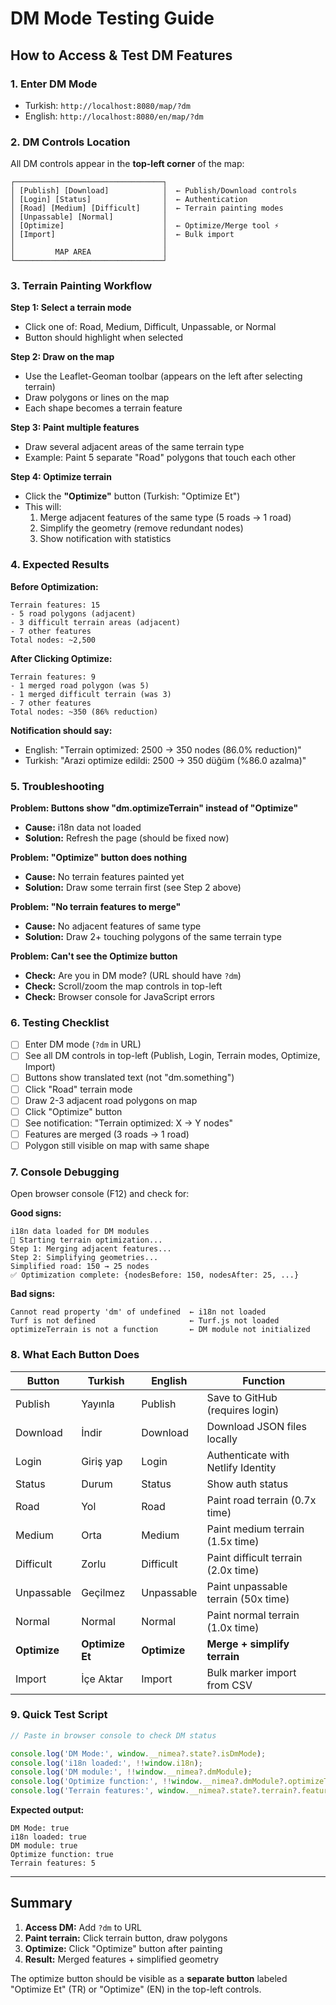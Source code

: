 # DM Mode Testing Guide

## How to Access & Test DM Features

### 1. Enter DM Mode
- Turkish: `http://localhost:8080/map/?dm`
- English: `http://localhost:8080/en/map/?dm`

### 2. DM Controls Location
All DM controls appear in the **top-left corner** of the map:

```
┌─────────────────────────────────┐
│ [Publish] [Download]            │  ← Publish/Download controls
│ [Login] [Status]                │  ← Authentication
│ [Road] [Medium] [Difficult]     │  ← Terrain painting modes
│ [Unpassable] [Normal]           │
│ [Optimize]                      │  ← Optimize/Merge tool ⚡
│ [Import]                        │  ← Bulk import
│                                 │
│         MAP AREA                │
└─────────────────────────────────┘
```

### 3. Terrain Painting Workflow

**Step 1: Select a terrain mode**
- Click one of: Road, Medium, Difficult, Unpassable, or Normal
- Button should highlight when selected

**Step 2: Draw on the map**
- Use the Leaflet-Geoman toolbar (appears on the left after selecting terrain)
- Draw polygons or lines on the map
- Each shape becomes a terrain feature

**Step 3: Paint multiple features**
- Draw several adjacent areas of the same terrain type
- Example: Paint 5 separate "Road" polygons that touch each other

**Step 4: Optimize terrain**
- Click the **"Optimize"** button (Turkish: "Optimize Et")
- This will:
  1. Merge adjacent features of the same type (5 roads → 1 road)
  2. Simplify the geometry (remove redundant nodes)
  3. Show notification with statistics

### 4. Expected Results

**Before Optimization:**
```
Terrain features: 15
- 5 road polygons (adjacent)
- 3 difficult terrain areas (adjacent)
- 7 other features
Total nodes: ~2,500
```

**After Clicking Optimize:**
```
Terrain features: 9
- 1 merged road polygon (was 5)
- 1 merged difficult terrain (was 3)
- 7 other features
Total nodes: ~350 (86% reduction)
```

**Notification should say:**
- English: "Terrain optimized: 2500 → 350 nodes (86.0% reduction)"
- Turkish: "Arazi optimize edildi: 2500 → 350 düğüm (%86.0 azalma)"

### 5. Troubleshooting

**Problem: Buttons show "dm.optimizeTerrain" instead of "Optimize"**
- **Cause:** i18n data not loaded
- **Solution:** Refresh the page (should be fixed now)

**Problem: "Optimize" button does nothing**
- **Cause:** No terrain features painted yet
- **Solution:** Draw some terrain first (see Step 2 above)

**Problem: "No terrain features to merge"**
- **Cause:** No adjacent features of same type
- **Solution:** Draw 2+ touching polygons of the same terrain type

**Problem: Can't see the Optimize button**
- **Check:** Are you in DM mode? (URL should have `?dm`)
- **Check:** Scroll/zoom the map controls in top-left
- **Check:** Browser console for JavaScript errors

### 6. Testing Checklist

- [ ] Enter DM mode (`?dm` in URL)
- [ ] See all DM controls in top-left (Publish, Login, Terrain modes, Optimize, Import)
- [ ] Buttons show translated text (not "dm.something")
- [ ] Click "Road" terrain mode
- [ ] Draw 2-3 adjacent road polygons on map
- [ ] Click "Optimize" button
- [ ] See notification: "Terrain optimized: X → Y nodes"
- [ ] Features are merged (3 roads → 1 road)
- [ ] Polygon still visible on map with same shape

### 7. Console Debugging

Open browser console (F12) and check for:

**Good signs:**
```
i18n data loaded for DM modules
🔧 Starting terrain optimization...
Step 1: Merging adjacent features...
Step 2: Simplifying geometries...
Simplified road: 150 → 25 nodes
✅ Optimization complete: {nodesBefore: 150, nodesAfter: 25, ...}
```

**Bad signs:**
```
Cannot read property 'dm' of undefined  ← i18n not loaded
Turf is not defined                     ← Turf.js not loaded
optimizeTerrain is not a function       ← DM module not initialized
```

### 8. What Each Button Does

| Button | Turkish | English | Function |
|--------|---------|---------|----------|
| Publish | Yayınla | Publish | Save to GitHub (requires login) |
| Download | İndir | Download | Download JSON files locally |
| Login | Giriş yap | Login | Authenticate with Netlify Identity |
| Status | Durum | Status | Show auth status |
| Road | Yol | Road | Paint road terrain (0.7x time) |
| Medium | Orta | Medium | Paint medium terrain (1.5x time) |
| Difficult | Zorlu | Difficult | Paint difficult terrain (2.0x time) |
| Unpassable | Geçilmez | Unpassable | Paint unpassable terrain (50x time) |
| Normal | Normal | Normal | Paint normal terrain (1.0x time) |
| **Optimize** | **Optimize Et** | **Optimize** | **Merge + simplify terrain** |
| Import | İçe Aktar | Import | Bulk marker import from CSV |

### 9. Quick Test Script

```javascript
// Paste in browser console to check DM status

console.log('DM Mode:', window.__nimea?.state?.isDmMode);
console.log('i18n loaded:', !!window.i18n);
console.log('DM module:', !!window.__nimea?.dmModule);
console.log('Optimize function:', !!window.__nimea?.dmModule?.optimizeTerrain);
console.log('Terrain features:', window.__nimea?.state?.terrain?.features?.length);
```

**Expected output:**
```
DM Mode: true
i18n loaded: true
DM module: true
Optimize function: true
Terrain features: 5
```

---

## Summary

1. **Access DM:** Add `?dm` to URL
2. **Paint terrain:** Click terrain button, draw polygons
3. **Optimize:** Click "Optimize" button after painting
4. **Result:** Merged features + simplified geometry

The optimize button should be visible as a **separate button** labeled "Optimize Et" (TR) or "Optimize" (EN) in the top-left controls.

